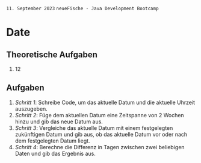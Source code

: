 `11. September 2023` `neueFische - Java Development Bootcamp`
# Date
## Theoretische Aufgaben
1. 12
## Aufgaben
1. _Schritt 1_: Schreibe Code, um das aktuelle Datum und die aktuelle Uhrzeit auszugeben.
2. _Schritt 2_: Füge dem aktuellen Datum eine Zeitspanne von 2 Wochen hinzu und gib das neue Datum aus.
3. _Schritt 3_: Vergleiche das aktuelle Datum mit einem festgelegten zukünftigen Datum und gib aus, ob das aktuelle Datum vor oder nach dem festgelegten Datum liegt.
4. _Schritt 4_: Berechne die Differenz in Tagen zwischen zwei beliebigen Daten und gib das Ergebnis aus.